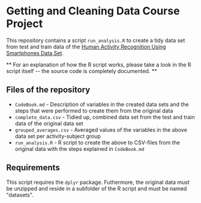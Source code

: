 # Getting and Cleaning Data Course Project

This repository contains a script `run_analysis.R` to create a tidy data set from test and train data of the [Human Activity Recognition Using Smartphones Data Set](http://archive.ics.uci.edu/ml/datasets/Human+Activity+Recognition+Using+Smartphones).

** For an explanation of how the R script works, please take a look in the R script itself -- the source code is completely documented. **

## Files of the repository

* `CodeBook.md` - Description of variables in the created data sets and the steps that were performed to create them from the original data
* `complete_data.csv` - Tidied up, combined data set from the test and train data of the original data set
* `grouped_averages.csv` - Averaged values of the variables in the above data set per activity-subject group
* `run_analysis.R` - R script to create the above to CSV-files from the original data with the steps explained in `CodeBook.md`

## Requirements

This script requires the `dplyr` package. Futhermore, the original data must be unzipped and reside in a subfolder of the R script and must be named "datasets".